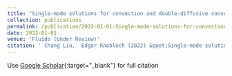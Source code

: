 ```yaml
---
title: "Single-mode solutions for convection and double-diffusive convection in porous media"
collection: publications
permalink: /publication/2022-01-01-Single-mode-solutions-for-convection-and-double-diffusive-convection-in-porous-media
date: 2022-01-01
venue: 'Fluids (Under Review)'
citation: ' Chang Liu,  Edgar Knobloch (2022) &quot;Single-mode solutions for convection and double-diffusive convection in porous media.&quot; <i>Fluids (Under Review)</i>.'
---
```

Use [Google Scholar](https://scholar.google.com/scholar?q=Single+mode+solutions+for+convection+and+double+diffusive+convection+in+porous+media){:target="_blank"} for full citation